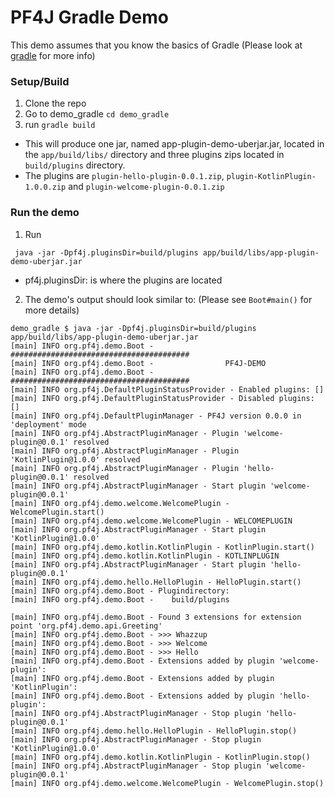 # PF4J Gradle Demo

This demo assumes that you know the basics of Gradle (Please look at [gradle](https://gradle.org/) for more info)

### Setup/Build

1. Clone the repo
2. Go to demo_gradle `cd demo_gradle` 
3. run `gradle build`

* This will produce one jar, named app-plugin-demo-uberjar.jar, located in the `app/build/libs/` directory and three plugins zips located in `build/plugins` directory.
* The plugins are `plugin-hello-plugin-0.0.1.zip`,  `plugin-KotlinPlugin-1.0.0.zip` and `plugin-welcome-plugin-0.0.1.zip`

### Run the demo

1. Run 

```
 java -jar -Dpf4j.pluginsDir=build/plugins app/build/libs/app-plugin-demo-uberjar.jar 
```

* pf4j.pluginsDir: is where the plugins are located

2. The demo's output should look similar to: (Please see `Boot#main()` for more details)
```
demo_gradle $ java -jar -Dpf4j.pluginsDir=build/plugins app/build/libs/app-plugin-demo-uberjar.jar 
[main] INFO org.pf4j.demo.Boot - ########################################
[main] INFO org.pf4j.demo.Boot -                PF4J-DEMO                
[main] INFO org.pf4j.demo.Boot - ########################################
[main] INFO org.pf4j.DefaultPluginStatusProvider - Enabled plugins: []
[main] INFO org.pf4j.DefaultPluginStatusProvider - Disabled plugins: []
[main] INFO org.pf4j.DefaultPluginManager - PF4J version 0.0.0 in 'deployment' mode
[main] INFO org.pf4j.AbstractPluginManager - Plugin 'welcome-plugin@0.0.1' resolved
[main] INFO org.pf4j.AbstractPluginManager - Plugin 'KotlinPlugin@1.0.0' resolved
[main] INFO org.pf4j.AbstractPluginManager - Plugin 'hello-plugin@0.0.1' resolved
[main] INFO org.pf4j.AbstractPluginManager - Start plugin 'welcome-plugin@0.0.1'
[main] INFO org.pf4j.demo.welcome.WelcomePlugin - WelcomePlugin.start()
[main] INFO org.pf4j.demo.welcome.WelcomePlugin - WELCOMEPLUGIN
[main] INFO org.pf4j.AbstractPluginManager - Start plugin 'KotlinPlugin@1.0.0'
[main] INFO org.pf4j.demo.kotlin.KotlinPlugin - KotlinPlugin.start()
[main] INFO org.pf4j.demo.kotlin.KotlinPlugin - KOTLINPLUGIN
[main] INFO org.pf4j.AbstractPluginManager - Start plugin 'hello-plugin@0.0.1'
[main] INFO org.pf4j.demo.hello.HelloPlugin - HelloPlugin.start()
[main] INFO org.pf4j.demo.Boot - Plugindirectory: 
[main] INFO org.pf4j.demo.Boot - 	build/plugins

[main] INFO org.pf4j.demo.Boot - Found 3 extensions for extension point 'org.pf4j.demo.api.Greeting'
[main] INFO org.pf4j.demo.Boot - >>> Whazzup
[main] INFO org.pf4j.demo.Boot - >>> Welcome
[main] INFO org.pf4j.demo.Boot - >>> Hello
[main] INFO org.pf4j.demo.Boot - Extensions added by plugin 'welcome-plugin':
[main] INFO org.pf4j.demo.Boot - Extensions added by plugin 'KotlinPlugin':
[main] INFO org.pf4j.demo.Boot - Extensions added by plugin 'hello-plugin':
[main] INFO org.pf4j.AbstractPluginManager - Stop plugin 'hello-plugin@0.0.1'
[main] INFO org.pf4j.demo.hello.HelloPlugin - HelloPlugin.stop()
[main] INFO org.pf4j.AbstractPluginManager - Stop plugin 'KotlinPlugin@1.0.0'
[main] INFO org.pf4j.demo.kotlin.KotlinPlugin - KotlinPlugin.stop()
[main] INFO org.pf4j.AbstractPluginManager - Stop plugin 'welcome-plugin@0.0.1'
[main] INFO org.pf4j.demo.welcome.WelcomePlugin - WelcomePlugin.stop()

```

